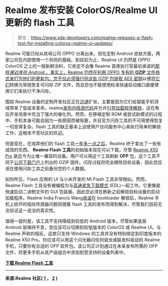 # Realme 发布安装 ColorOS/Realme UI 更新的 flash 工具

> 原文：<https://www.xda-developers.com/realme-releases-a-flash-tool-for-installing-coloros-realme-ui-updates/>

Realme 可能已经从其母公司 OPPO 分离出来，但在定制 Android 皮肤方面，两家公司在内部使用一个共同的基础。到目前为止，Realme UI 仍然是 OPPO ColorOS 之上的一层新鲜涂料，它肯定不会像 Realme 首席执行官最初承诺的[那样*接近库存 Android* 。事实上，Realme 仍然在利用 OPPO 专有的 **OZIP** 文件格式来打包他们的更新包。您不仅必须强行将这些 OZIP 包](https://www.xda-developers.com/coloros-7-for-realme-phones-will-be-closer-to-stock-android/)[提取 AES 密钥](https://bkerler.github.io/reversing/2019/04/24/the-game-begins/)以便[将它们](https://github.com/bkerler/oppo_ozip_decrypt)转换为常规恢复可闪存 ZIP 文件，而且您也不能使用标准快速启动接口直接使用它们来执行干净闪存。

围绕 Realme 设备的定制开发社区正在[迅速](https://www.xda-developers.com/realme-x-development-updates-first-custom-kernel-5-new-roms-available/)扩张，主要是因为它们给智能手机领域带来了低成本革命。realme[发布内核源代码](https://www.xda-developers.com/realme-x50-pro-5g-realme-x2-realme-x2-pro-android-10-kernel-source-code-now-available/)并允许[引导加载程序解锁](https://www.xda-developers.com/realme-6-pro-bootloader-unlock-tool-unofficial-twrp-now-available/)，这在售后开发场景中充当了强大的催化剂。然而，在移植定制 ROM 或尝试新模式的过程中，手机本身可能会因为一些原因而被阻塞，并且官方闪存工具的不可用使得恢复一切变得复杂。flash 工具的缺乏基本上迫使用户访问服务中心来执行简单的解锁工作，这根本不受社区的欢迎。

但是现在，在戏弄他们的 flash 工具[一年多一点之后](https://c.realme.com/in/post-details/1110451594350034944)，Realme 终于拿出了一些有成效的东西。 **Realme Flash 工具**的初始版本现在可以下载，尽管 [Realme X50 Pro](https://forum.xda-developers.com/realme-x50-pro) 是迄今为止唯一兼容的设备。用户可以用这个工具刷新 **OFP** 包，这个工具不同于[公司下载门户](https://www.realme.com/in/support/software-update)上列出的 OZIP 固件。闪存过程将完全擦除目标设备，因此您应该在使用闪存工具之前备份您的个人数据。

如你所见，Flash 应用的 UI 与小米开发的 Mi Flash 工具非常相似。然而，Realme Flash 工具没有被编程为与[高通紧急下载模式](https://www.xda-developers.com/oneplus-8-pro-unbrick-tool-now-available/) (EDL)一起工作。它更像是快速启动二进制文件的 GUI 包装器，因此您必须在刷新之前解锁目标设备的启动加载程序。Realme India Francis Wang[承诺](https://twitter.com/FrancisRealme/status/1244605958078083072)在 bootloader 解锁后，Realme 手机上损坏的指纹传感器问题将随着 flash 工具的发布而得到解决，尽管我们目前无法验证这一说法的真实性。

值得一提的是，该工具不支持降级到较低的 Android 版本，尽管如果底层 Android 层保持不变，您应该可以切换到较低版本的 ColorOS 或 Realme UI。与 Realme 声称的相反，这款只支持 Windows 的工具并没有特别绑定到印度版本的 Realme X50 Pro。你应该可以用这个闪光器闪任何骁龙或联发科驱动的 Realme 手机，只要你有合适的 OFP 软件包。该公司正计划通过在未来发布所需的 OFP 文件，将更多手机从其产品组合中添加到受支持的设备列表中。

**[下载 Realme Flash 工具](https://download.c.realme.com/flash/Flash_tool/realme_Flash_Tool.zip)**

* * *

**来源:Realme 社区( [1](https://www.realmebbs.com/post-details/1271082970484060160) ， [2](https://c.realme.com/in/post-details/1271381271037083648) )**